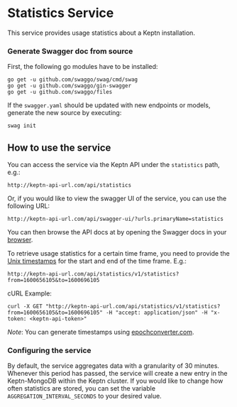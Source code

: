 # Statistics Service

This service provides usage statistics about a Keptn installation.

### Generate  Swagger doc from source

First, the following go modules have to be installed:

```
go get -u github.com/swaggo/swag/cmd/swag
go get -u github.com/swaggo/gin-swagger
go get -u github.com/swaggo/files
```

If the `swagger.yaml` should be updated with new endpoints or models, generate the new source by executing:

```console
swag init
```

## How to use the service

You can access the service via the Keptn API under the `statistics` path, e.g.:

```
http://keptn-api-url.com/api/statistics
```

Or, if you would like to view the swagger UI of the service, you can use the following URL:

```
http://keptn-api-url.com/api/swagger-ui/?urls.primaryName=statistics
```

You can then browse the API docs at by opening the Swagger docs in your [browser](http://localhost:8080/swagger-ui/index.html).

To retrieve usage statistics for a certain time frame, you need to provide the [Unix timestamps](https://www.epochconverter.com/) for the start and end of the time frame.
E.g.:

```
http://keptn-api-url.com/api/statistics/v1/statistics?from=1600656105&to=1600696105
```

cURL Example:

```
curl -X GET "http://keptn-api-url.com/api/statistics/v1/statistics?from=1600656105&to=1600696105" -H "accept: application/json" -H "x-token: <keptn-api-token>"
```

*Note*: You can generate timestamps using [epochconverter.com](https://www.epochconverter.com/).

### Configuring the service

By default, the service aggregates data with a granularity of 30 minutes. Whenever this period has passed, the service will create
a new entry in the Keptn-MongoDB within the Keptn cluster. If you would like to change how often statistics are stored, you can set the
variable `AGGREGATION_INTERVAL_SECONDS` to your desired value.
